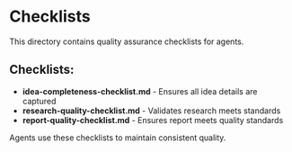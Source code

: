 # Checklists

This directory contains quality assurance checklists for agents.

## Checklists:

- **idea-completeness-checklist.md** - Ensures all idea details are captured
- **research-quality-checklist.md** - Validates research meets standards
- **report-quality-checklist.md** - Ensures report meets quality standards

Agents use these checklists to maintain consistent quality.
